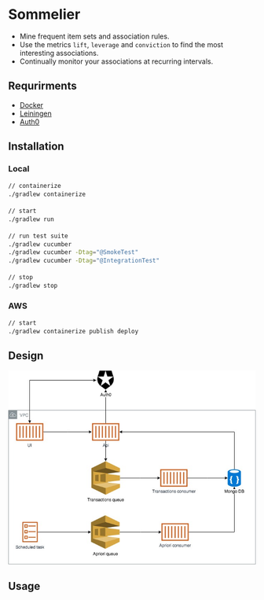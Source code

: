 # Sommelier

* Mine frequent item sets and association rules. 
* Use the metrics `lift`, `leverage` and `conviction` to find the most interesting associations.
* Continually monitor your associations at recurring intervals.

## Requrirments 
* [Docker](https://www.docker.com/)
* [Leiningen](https://leiningen.org/)
* [Auth0](https://auth0.com/)

## Installation

### Local

```bash
// containerize
./gradlew containerize 

// start
./gradlew run

// run test suite
./gradlew cucumber
./gradlew cucumber -Dtag="@SmokeTest"
./gradlew cucumber -Dtag="@IntegrationTest"

// stop
./gradlew stop
```

### AWS

```bash
// start
./gradlew containerize publish deploy
```

## Design

![design](resources/img/design.jpg)

## Usage
